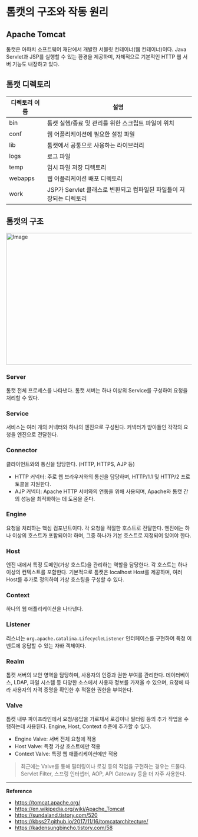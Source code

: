 # 톰캣의 구조와 작동 원리

## Apache Tomcat
톰캣은 아파치 소프트웨어 재단에서 개발한 서블릿 컨테이너(웹 컨테이너)이다.
Java Servlet과 JSP를 실행할 수 있는 환경을 제공하며, 자체적으로 기본적인 HTTP 웹 서버 기능도 내장하고 있다.

## 톰캣 디렉토리
| 디렉토리 이름 | 설명                     |
|---------|---------------------------|
| bin     | 톰캣 실행/종료 및 관리를 위한 스크립트 파일이 위치  |
| conf    | 웹 어플리케이션에 필요한 설정 파일       |
| lib     | 톰캣에서 공통으로 사용하는 라이브러리           |
| logs    | 로그 파일                       |
| temp    | 임시 파일 저장 디렉토리                     |
| webapps | 웹 어플리케이션 배포 디렉토리              |
| work    | JSP가 Servlet 클래스로 변환되고 컴파일된 파일들이 저장되는 디렉토리 |

## 톰캣의 구조
<img width="530" height="356" alt="Image" src="https://github.com/user-attachments/assets/77045173-3529-4d0b-8da1-d5e42e3fe905" />

### Server
톰캣 전체 프로세스를 나타낸다.
톰캣 서버는 하나 이상의 Service를 구성하여 요청을 처리할 수 있다.

### Service
서비스는 여러 개의 커넥터와 하나의 엔진으로 구성된다.
커넥터가 받아들인 각각의 요청을 엔진으로 전달한다.

### Connector
클라이언트와의 통신을 담당한다. (HTTP, HTTPS, AJP 등)
- HTTP 커넥터: 주로 웹 브라우저와의 통신을 담당하며, HTTP/1.1 및 HTTP/2 프로토콜을 지원한다.
- AJP 커넥터: Apache HTTP 서버와의 연동을 위해 사용되며, Apache와 톰캣 간의 성능을 최적화하는 데 도움을 준다.

### Engine
요청을 처리하는 핵심 컴포넌트이다.
각 요청을 적절한 호스트로 전달한다.
엔진에는 하나 이상의 호스트가 포함되어야 하며, 그중 하나가 기본 호스트로 지정되어 있어야 한다.

### Host
엔진 내에서 특정 도메인(가상 호스트)을 관리하는 역할을 담당한다.
각 호스트는 하나 이상의 컨텍스트를 포함한다.
기본적으로 톰캣은 localhost Host를 제공하며, 여러 Host를 추가로 정의하여 가상 호스팅을 구성할 수 있다.

### Context
하나의 웹 애플리케이션을 나타낸다.

### Listener
리스너는 `org.apache.catalina.LifecycleListener` 인터페이스를 구현하여 특정 이벤트에 응답할 수 있는 자바 객체이다.

### Realm
톰캣 서버의 보안 영역을 담당하며, 사용자의 인증과 권한 부여를 관리한다.
데이터베이스, LDAP, 파일 시스템 등 다양한 소스에서 사용자 정보를 가져올 수 있으며, 요청에 따라 사용자의 자격 증명을 확인한 후 적절한 권한을 부여한다.

### Valve
톰캣 내부 파이프라인에서 요청/응답을 가로채서 로깅이나 필터링 등의 추가 작업을 수행하는데 사용된다.
Engine, Host, Context 수준에 추가할 수 있다.
- Engine Valve: 서버 전체 요청에 적용
- Host Valve: 특정 가상 호스트에만 적용
- Context Valve: 특정 웹 애플리케이션에만 적용

> 최근에는 Valve를 통해 필터링이나 로깅 등의 작업을 구현하는 경우는 드물다.<br>
> Servlet Filter, 스프링 인터셉터, AOP, API Gateway 등을 더 자주 사용한다.

---
**Reference**
- https://tomcat.apache.org/
- https://en.wikipedia.org/wiki/Apache_Tomcat
- https://sundaland.tistory.com/520
- https://kbss27.github.io/2017/11/16/tomcatarchitecture/
- https://kadensungbincho.tistory.com/58
